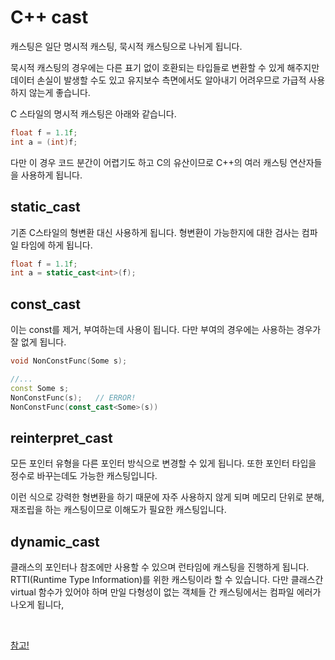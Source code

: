 # C++ cast

캐스팅은 일단 명시적 캐스팅, 묵시적 캐스팅으로 나뉘게 됩니다.

묵시적 캐스팅의 경우에는 다른 표기 없이 호환되는 타입들로 변환할 수 있게 해주지만 데이터 손실이 발생할 수도 있고 유지보수 측면에서도 알아내기 어려우므로 가급적 사용하지 않는게 좋습니다.



C 스타일의 명시적 캐스팅은 아래와 같습니다.

```c++
float f = 1.1f;
int a = (int)f;
```

다만 이 경우 코드 분간이 어렵기도 하고 C의 유산이므로 C++의 여러 캐스팅 연산자들을 사용하게 됩니다.



## static_cast

기존 C스타일의 형변환 대신 사용하게 됩니다. 형변환이 가능한지에 대한 검사는 컴파일 타임에 하게 됩니다.

```c++
float f = 1.1f;
int a = static_cast<int>(f);
```



## const_cast

이는 const를 제거, 부여하는데 사용이 됩니다. 다만 부여의 경우에는 사용하는 경우가 잘 없게 됩니다.

```c++
void NonConstFunc(Some s);

//...
const Some s;
NonConstFunc(s);   // ERROR!
NonConstFunc(const_cast<Some>(s))
```



## reinterpret_cast

모든 포인터 유형을 다른 포인터 방식으로 변경할 수 있게 됩니다. 또한 포인터 타입을 정수로 바꾸는데도 가능한 캐스팅입니다.

이런 식으로 강력한 형변환을 하기 때문에 자주 사용하지 않게 되며 메모리 단위로 분해, 재조립을 하는 캐스팅이므로 이해도가 필요한 캐스팅입니다.



## dynamic_cast

클래스의 포인터나 참조에만 사용할 수 있으며 런타임에 캐스팅을 진행하게 됩니다. RTTI(Runtime Type Information)를 위한 캐스팅이라 할 수 있습니다. 다만 클래스간 virtual 함수가 있어야 하며 만일 다형성이 없는 객체들 간 캐스팅에서는 컴파일 에러가 나오게 됩니다,

<br/>

[참고!](https://junstar92.tistory.com/317)
